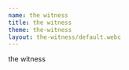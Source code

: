 ```yaml
---
name: the witness
title: the witness
theme: the-witness
layout: the-witness/default.webc
---
```


the witness